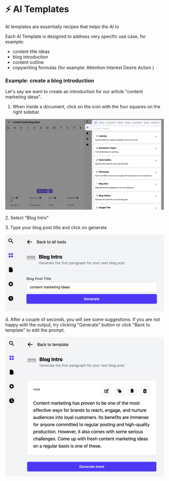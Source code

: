 # ⚡ AI Templates

AI templates are essentially recipes that helps the AI to&#x20;

Each AI Template is designed to address very specific use case, for example:

* content title ideas
* blog introduction
* content outline
* copywriting formulas (for example:  Attention Interest Desire Action )&#x20;

### Example: create a blog introduction

Let's say we want to create an introduction for our article "content marketing ideas".

1. When inside a document, click on the icon with the four squares on the right sidebar.

![](<../../../.gitbook/assets/image (13).png>)

2\. Select "Blog Intro"

3\. Type your blog post title and click on generate

![](<../../../.gitbook/assets/CleanShot 2022-06-23 at 18.24.45@2x.png>)

4\. After a couple of seconds, you will see some suggestions. If you are not happy with the output, try clicking "Generate" button or click "Back to template" to edit the prompt.

![](<../../../.gitbook/assets/CleanShot 2022-06-23 at 18.38.21@2x.png>)

